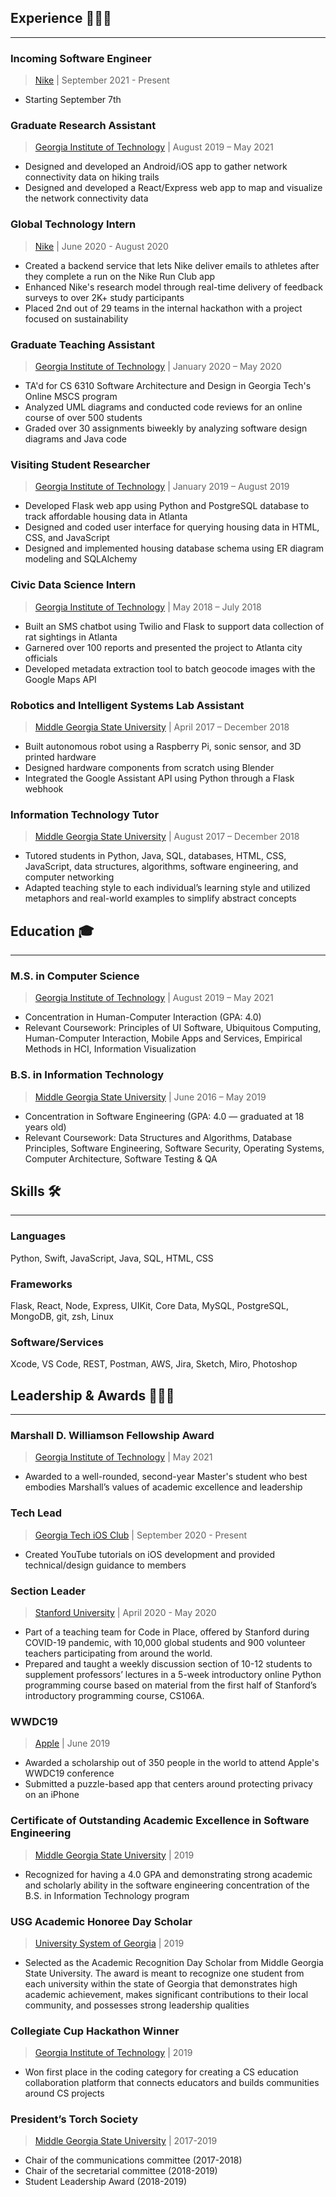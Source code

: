 ## Experience 👨🏼‍💻
---
### Incoming Software Engineer
> [Nike](https://purpose.nike.com) | September 2021 - Present
  - Starting September 7th

### Graduate Research Assistant 
> [Georgia Institute of Technology](https://www.gatech.edu) | August 2019 – May 2021
  - Designed and developed an Android/iOS app to gather network connectivity data on hiking trails
  - Designed and developed a React/Express web app to map and visualize the network connectivity data

### Global Technology Intern 
> [Nike](https://purpose.nike.com) | June 2020 - August 2020
  -  Created a backend service that lets Nike deliver emails to athletes after they complete a run on the Nike Run Club app
  -  Enhanced Nike's research model through real-time delivery of feedback surveys to over 2K+ study participants
  -  Placed 2nd out of 29 teams in the internal hackathon with a project focused on sustainability

### Graduate Teaching Assistant 
> [Georgia Institute of Technology](https://www.gatech.edu) | January 2020 – May 2020
  -  TA'd for CS 6310 Software Architecture and Design in Georgia Tech's Online MSCS program
  -  Analyzed UML diagrams and conducted code reviews for an online course of over 500 students
  -  Graded over 30 assignments biweekly by analyzing software design diagrams and Java code

### Visiting Student Researcher
> [Georgia Institute of Technology](https://www.gatech.edu) | January 2019 – August 2019
- Developed Flask web app using Python and PostgreSQL database to track affordable housing data in Atlanta
- Designed and coded user interface for querying housing data in HTML, CSS, and JavaScript
- Designed and implemented housing database schema using ER diagram modeling and SQLAlchemy

### Civic Data Science Intern 
> [Georgia Institute of Technology](https://www.gatech.edu) | May 2018 – July 2018
  -  Built an SMS chatbot using Twilio and Flask to support data collection of rat sightings in Atlanta
  -  Garnered over 100 reports and presented the project to Atlanta city officials
  -  Developed metadata extraction tool to batch geocode images with the Google Maps API

### Robotics and Intelligent Systems Lab Assistant
> [Middle Georgia State University](https://www.mga.edu) | April 2017 – December 2018
- Built autonomous robot using a Raspberry Pi, sonic sensor, and 3D printed hardware
- Designed hardware components from scratch using Blender
- Integrated the Google Assistant API using Python through a Flask webhook

### Information Technology Tutor
> [Middle Georgia State University](https://www.mga.edu) | August 2017 – December 2018
- Tutored students in Python, Java, SQL, databases, HTML, CSS, JavaScript, data structures, algorithms, software engineering, and computer networking
- Adapted teaching style to each individual’s learning style and utilized metaphors and real-world examples to simplify abstract concepts

## Education 🎓
---
### M.S. in Computer Science 
> [Georgia Institute of Technology](https://www.gatech.edu) | August 2019 – May 2021
-  Concentration in Human-Computer Interaction (GPA: 4.0)
-  Relevant Coursework: Principles of UI Software, Ubiquitous Computing, Human-Computer Interaction, Mobile Apps and Services, Empirical Methods in HCI, Information Visualization

### B.S. in Information Technology 
> [Middle Georgia State University](https://www.mga.edu) | June 2016 – May 2019
  -  Concentration in Software Engineering (GPA: 4.0 — graduated at 18 years old)
  -  Relevant Coursework: Data Structures and Algorithms, Database Principles, Software Engineering, Software Security, Operating Systems, Computer Architecture, Software Testing & QA

## Skills 🛠
---
### Languages
Python, Swift, JavaScript, Java, SQL, HTML, CSS

### Frameworks
Flask, React, Node, Express, UIKit, Core Data, MySQL, PostgreSQL, MongoDB, git, zsh, Linux

### Software/Services
Xcode, VS Code, REST, Postman, AWS, Jira, Sketch, Miro, Photoshop

## Leadership & Awards 🦸🏼‍♂️
---
### Marshall D. Williamson Fellowship Award
> [Georgia Institute of Technology](https://www.cc.gatech.edu/) | May 2021
- Awarded to a well-rounded, second-year Master's student who best embodies Marshall’s values of academic excellence and leadership 

### Tech Lead 
> [Georgia Tech iOS Club](https://gtios.club) | September 2020 - Present
-  Created YouTube tutorials on iOS development and provided technical/design guidance to members

### Section Leader
> [Stanford University](https://www.stanford.edu) | April 2020 - May 2020
- Part of a teaching team for Code in Place, offered by Stanford during COVID-19 pandemic, with 10,000 global students and 900 volunteer teachers participating from around the world.
- Prepared and taught a weekly discussion section of 10-12 students to supplement professors’ lectures in a 5-week introductory online Python programming course based on material from the first half of Stanford’s introductory programming course, CS106A.

### WWDC19
> [Apple](https://www.apple.com) | June 2019
- Awarded a scholarship out of 350 people in the world to attend Apple's WWDC19 conference
- Submitted a puzzle-based app that centers around protecting privacy on an iPhone

### Certificate of Outstanding Academic Excellence in Software Engineering
> [Middle Georgia State University](https://www.mga.edu) | 2019
- Recognized for having a 4.0 GPA and demonstrating strong academic and scholarly ability in the software engineering concentration of the B.S. in Information Technology program

### USG Academic Honoree Day Scholar
> [University System of Georgia](https://usg.edu) | 2019
- Selected as the Academic Recognition Day Scholar from Middle Georgia State University. The award is meant to recognize one student from each university within the state of Georgia that demonstrates high academic achievement, makes significant contributions to their local community, and possesses strong leadership qualities

### Collegiate Cup Hackathon Winner
> [Georgia Institute of Technology](https://www.cc.gatech.edu/news/617967/collegiate-cup-2019-hackathon-equity-mind) | 2019
- Won first place in the coding category for creating a CS education collaboration platform that connects educators and builds communities around CS projects

### President’s Torch Society
> [Middle Georgia State University](https://www.mga.edu/student-life/torch-society.php) | 2017-2019
- Chair of the communications committee (2017-2018)
- Chair of the secretarial committee (2018-2019)
- Student Leadership Award (2018-2019)